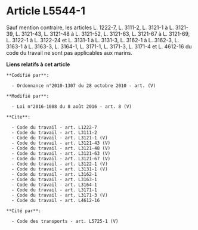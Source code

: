 # Article L5544-1

Sauf mention contraire, les articles L. 1222-7, 
L. 3111-2, L. 3121-1 à L. 3121-39, L. 3121-43, L. 3121-48 à L. 3121-52, L. 3121-63, L. 3121-67 à L. 3121-69, L. 3122-1 à L.
3122-24 et L. 3131-1 à L. 3131-3, L. 3162-1 à L. 3162-3, L. 3163-1 à L. 3163-3, 
L. 3164-1, L. 3171-1, 
L. 3171-3, L. 3171-4 et L. 4612-16 du code du travail ne sont pas applicables aux marins.

**Liens relatifs à cet article**

	**Codifié par**:

	  - Ordonnance n°2010-1307 du 28 octobre 2010 - art. (V)

	**Modifié par**:

	  - Loi n°2016-1088 du 8 août 2016 - art. 8 (V)

	**Cite**:

	  - Code du travail - art. L1222-7
	  - Code du travail - art. L3111-2
	  - Code du travail - art. L3121-1 (V)
	  - Code du travail - art. L3121-43 (V)
	  - Code du travail - art. L3121-48 (V)
	  - Code du travail - art. L3121-63 (V)
	  - Code du travail - art. L3121-67 (V)
	  - Code du travail - art. L3122-1 (V)
	  - Code du travail - art. L3131-1 (V)
	  - Code du travail - art. L3162-1
	  - Code du travail - art. L3163-1
	  - Code du travail - art. L3164-1
	  - Code du travail - art. L3171-1
	  - Code du travail - art. L3171-3 (V)
	  - Code du travail - art. L4612-16

	**Cité par**:

	  - Code des transports - art. L5725-1 (V)
